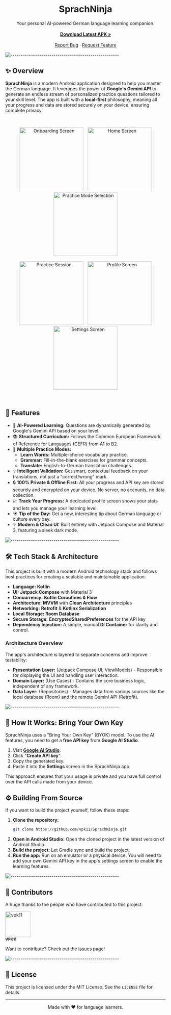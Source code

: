 <br/>
<p align="center">
  <a href="#">
    <!-- Suggestion: Add a project logo here -->
    <!-- <img src="logo.png" alt="Logo" width="80" height="80"> -->
  </a>

  <h1 align="center">SprachNinja</h1>

  <p align="center">
    Your personal AI-powered German language learning companion.
    <br/>
    <br/>
    <a href="https://github.com/vpk11/SprachNinja/releases/latest"><strong>Download Latest APK »</strong></a>
    <br/>
    <br/>
    <a href="https://github.com/vpk11/SprachNinja/issues">Report Bug</a>
    ·
    <a href="https://github.com/vpk11/SprachNinja/issues">Request Feature</a>
  </p>
</p>

![-----------------------------------------------------](https://raw.githubusercontent.com/andreasbm/readme/master/assets/lines/aqua.png)

## ✨ Overview

**SprachNinja** is a modern Android application designed to help you master the German language. It leverages the power of **Google's Gemini API** to generate an endless stream of personalized practice questions tailored to your skill level. The app is built with a **local-first** philosophy, meaning all your progress and data are stored securely on your device, ensuring complete privacy.

<br>
<p align="center">
  <img src="/assets/01.jpg" alt="Onboarding Screen" width="200" hspace="5">
  <img src="/assets/02.jpg" alt="Home Screen" width="200" hspace="5">
  <img src="/assets/03.jpg" alt="Practice Mode Selection" width="200" hspace="5">
  <br><br>
  <img src="/assets/04.jpg" alt="Practice Session" width="200" hspace="5">
  <img src="/assets/05.jpg" alt="Profile Screen" width="200" hspace="5">
  <img src="/assets/06.jpg" alt="Settings Screen" width="200" hspace="5">
</p>
<br>

## 🚀 Features

*   🤖 **AI-Powered Learning:** Questions are dynamically generated by Google's Gemini API based on your level.
*   📚 **Structured Curriculum:** Follows the Common European Framework of Reference for Languages (CEFR) from A1 to B2.
*   🎯 **Multiple Practice Modes:**
    *   **Learn Words:** Multiple-choice vocabulary practice.
    *   **Grammar:** Fill-in-the-blank exercises for grammar concepts.
    *   **Translate:** English-to-German translation challenges.
*   💡 **Intelligent Validation:** Get smart, contextual feedback on your translations, not just a "correct/wrong" mark.
*   🔒 **100% Private & Offline First:** All your progress and API key are stored securely and encrypted on your device. No server, no accounts, no data collection.
*   📈 **Track Your Progress:** A dedicated profile screen shows your stats and lets you manage your learning level.
*   ☀️ **Tip of the Day:** Get a new, interesting tip about German language or culture every day.
*   ✨ **Modern & Clean UI:** Built entirely with Jetpack Compose and Material 3, featuring a sleek dark mode.

![-----------------------------------------------------](https://raw.githubusercontent.com/andreasbm/readme/master/assets/lines/aqua.png)

## 🛠️ Tech Stack & Architecture

This project is built with a modern Android technology stack and follows best practices for creating a scalable and maintainable application.

*   **Language:** **Kotlin**
*   **UI:** **Jetpack Compose** with Material 3
*   **Concurrency:** **Kotlin Coroutines & Flow**
*   **Architecture:** **MVVM** with **Clean Architecture** principles
*   **Networking:** **Retrofit** & **Kotlinx Serialization**
*   **Local Storage:** **Room Database**
*   **Secure Storage:** **EncryptedSharedPreferences** for the API key
*   **Dependency Injection:** A simple, manual **DI Container** for clarity and control.

### Architecture Overview

The app's architecture is layered to separate concerns and improve testability:

*   **Presentation Layer:** (Jetpack Compose UI, ViewModels) - Responsible for displaying the UI and handling user interaction.
*   **Domain Layer:** (Use Cases) - Contains the core business logic, independent of any framework.
*   **Data Layer:** (Repositories) - Manages data from various sources like the local database (Room) and the remote Gemini API (Retrofit).

![-----------------------------------------------------](https://raw.githubusercontent.com/andreasbm/readme/master/assets/lines/aqua.png)

## 🔑 How It Works: Bring Your Own Key

SprachNinja uses a "Bring Your Own Key" (BYOK) model. To use the AI features, you need to get a **free API key** from **Google AI Studio**.

1.  Visit [**Google AI Studio**](https://aistudio.google.com/app/apikey).
2.  Click "**Create API key**".
3.  Copy the generated key.
4.  Paste it into the **Settings** screen in the SprachNinja app.

This approach ensures that your usage is private and you have full control over the API calls made from your device.

## ⚙️ Building From Source

If you want to build the project yourself, follow these steps:

1.  **Clone the repository:**
    ```sh
    git clone https://github.com/vpk11/SprachNinja.git
    ```
2.  **Open in Android Studio:**
    Open the cloned project in the latest version of Android Studio.
3.  **Build the project:**
    Let Gradle sync and build the project.
4.  **Run the app:**
    Run on an emulator or a physical device. You will need to add your own Gemini API key in the app's settings screen to enable the learning features.

![-----------------------------------------------------](https://raw.githubusercontent.com/andreasbm/readme/master/assets/lines/aqua.png)

## 🤝 Contributors

A huge thanks to the people who have contributed to this project:

<a href="https://github.com/vpk11">
  <img src="https://github.com/vpk11.png?size=80" width="80px;" alt="vpk11"/>
  <br />
  <sub><b>VPK11</b></sub>
</a>

Want to contribute? Check out the [issues](https://github.com/vpk11/SprachNinja/issues) page!

![-----------------------------------------------------](https://raw.githubusercontent.com/andreasbm/readme/master/assets/lines/aqua.png)

## 📜 License

This project is licensed under the MIT License. See the `LICENSE` file for details.

---
<p align="center">
  Made with ❤️ for language learners.
</p>
